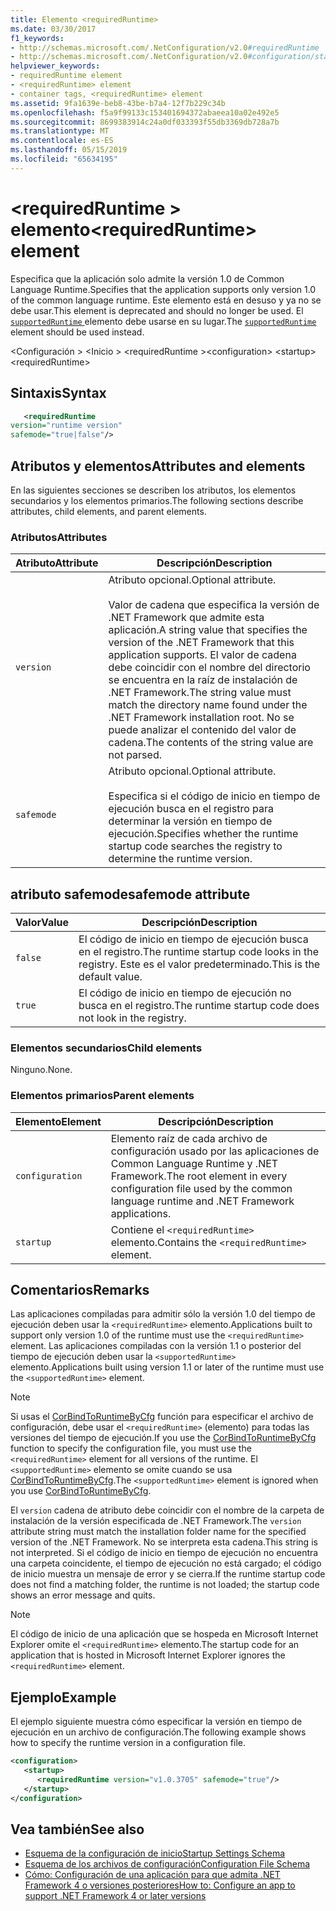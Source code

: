 ```yaml
---
title: Elemento <requiredRuntime>
ms.date: 03/30/2017
f1_keywords:
- http://schemas.microsoft.com/.NetConfiguration/v2.0#requiredRuntime
- http://schemas.microsoft.com/.NetConfiguration/v2.0#configuration/startup/requiredRuntime
helpviewer_keywords:
- requiredRuntime element
- <requiredRuntime> element
- container tags, <requiredRuntime> element
ms.assetid: 9fa1639e-beb8-43be-b7a4-12f7b229c34b
ms.openlocfilehash: f5a9f99133c153401694372abaeea10a02e492e5
ms.sourcegitcommit: 8699383914c24a0df033393f55db3369db728a7b
ms.translationtype: MT
ms.contentlocale: es-ES
ms.lasthandoff: 05/15/2019
ms.locfileid: "65634195"
---
```

# <a name="requiredruntime-element"></a><span data-ttu-id="8627e-102">\<requiredRuntime > elemento</span><span class="sxs-lookup"><span data-stu-id="8627e-102">\<requiredRuntime> element</span></span>

<span data-ttu-id="8627e-103">Especifica que la aplicación solo admite la versión 1.0 de Common Language Runtime.</span><span class="sxs-lookup"><span data-stu-id="8627e-103">Specifies that the application supports only version 1.0 of the common language runtime.</span></span> <span data-ttu-id="8627e-104">Este elemento está en desuso y ya no se debe usar.</span><span class="sxs-lookup"><span data-stu-id="8627e-104">This element is deprecated and should no longer be used.</span></span> <span data-ttu-id="8627e-105">El [ `supportedRuntime` ](supportedruntime-element.md) elemento debe usarse en su lugar.</span><span class="sxs-lookup"><span data-stu-id="8627e-105">The [`supportedRuntime`](supportedruntime-element.md) element should be used instead.</span></span>

<span data-ttu-id="8627e-106">\<Configuración > \<Inicio > \<requiredRuntime ></span><span class="sxs-lookup"><span data-stu-id="8627e-106">\<configuration> \<startup> \<requiredRuntime></span></span>

## <a name="syntax"></a><span data-ttu-id="8627e-107">Sintaxis</span><span class="sxs-lookup"><span data-stu-id="8627e-107">Syntax</span></span>

```xml
   <requiredRuntime  
version="runtime version"
safemode="true|false"/>
```

## <a name="attributes-and-elements"></a><span data-ttu-id="8627e-108">Atributos y elementos</span><span class="sxs-lookup"><span data-stu-id="8627e-108">Attributes and elements</span></span>

<span data-ttu-id="8627e-109">En las siguientes secciones se describen los atributos, los elementos secundarios y los elementos primarios.</span><span class="sxs-lookup"><span data-stu-id="8627e-109">The following sections describe attributes, child elements, and parent elements.</span></span>

### <a name="attributes"></a><span data-ttu-id="8627e-110">Atributos</span><span class="sxs-lookup"><span data-stu-id="8627e-110">Attributes</span></span>

|<span data-ttu-id="8627e-111">Atributo</span><span class="sxs-lookup"><span data-stu-id="8627e-111">Attribute</span></span>|<span data-ttu-id="8627e-112">Descripción</span><span class="sxs-lookup"><span data-stu-id="8627e-112">Description</span></span>|
|---------------|-----------------|
|`version`|<span data-ttu-id="8627e-113">Atributo opcional.</span><span class="sxs-lookup"><span data-stu-id="8627e-113">Optional attribute.</span></span><br /><br /> <span data-ttu-id="8627e-114">Valor de cadena que especifica la versión de .NET Framework que admite esta aplicación.</span><span class="sxs-lookup"><span data-stu-id="8627e-114">A string value that specifies the version of the .NET Framework that this application supports.</span></span> <span data-ttu-id="8627e-115">El valor de cadena debe coincidir con el nombre del directorio se encuentra en la raíz de instalación de .NET Framework.</span><span class="sxs-lookup"><span data-stu-id="8627e-115">The string value must match the directory name found under the .NET Framework installation root.</span></span> <span data-ttu-id="8627e-116">No se puede analizar el contenido del valor de cadena.</span><span class="sxs-lookup"><span data-stu-id="8627e-116">The contents of the string value are not parsed.</span></span>|
|`safemode`|<span data-ttu-id="8627e-117">Atributo opcional.</span><span class="sxs-lookup"><span data-stu-id="8627e-117">Optional attribute.</span></span><br /><br /> <span data-ttu-id="8627e-118">Especifica si el código de inicio en tiempo de ejecución busca en el registro para determinar la versión en tiempo de ejecución.</span><span class="sxs-lookup"><span data-stu-id="8627e-118">Specifies whether the runtime startup code searches the registry to determine the runtime version.</span></span>|

## <a name="safemode-attribute"></a><span data-ttu-id="8627e-119">atributo safemode</span><span class="sxs-lookup"><span data-stu-id="8627e-119">safemode attribute</span></span>

|<span data-ttu-id="8627e-120">Valor</span><span class="sxs-lookup"><span data-stu-id="8627e-120">Value</span></span>|<span data-ttu-id="8627e-121">Descripción</span><span class="sxs-lookup"><span data-stu-id="8627e-121">Description</span></span>|
|-----------|-----------------|
|`false`|<span data-ttu-id="8627e-122">El código de inicio en tiempo de ejecución busca en el registro.</span><span class="sxs-lookup"><span data-stu-id="8627e-122">The runtime startup code looks in the registry.</span></span> <span data-ttu-id="8627e-123">Este es el valor predeterminado.</span><span class="sxs-lookup"><span data-stu-id="8627e-123">This is the default value.</span></span>|
|`true`|<span data-ttu-id="8627e-124">El código de inicio en tiempo de ejecución no busca en el registro.</span><span class="sxs-lookup"><span data-stu-id="8627e-124">The runtime startup code does not look in the registry.</span></span>|

### <a name="child-elements"></a><span data-ttu-id="8627e-125">Elementos secundarios</span><span class="sxs-lookup"><span data-stu-id="8627e-125">Child elements</span></span>

<span data-ttu-id="8627e-126">Ninguno.</span><span class="sxs-lookup"><span data-stu-id="8627e-126">None.</span></span>

### <a name="parent-elements"></a><span data-ttu-id="8627e-127">Elementos primarios</span><span class="sxs-lookup"><span data-stu-id="8627e-127">Parent elements</span></span>

|<span data-ttu-id="8627e-128">Elemento</span><span class="sxs-lookup"><span data-stu-id="8627e-128">Element</span></span>|<span data-ttu-id="8627e-129">Descripción</span><span class="sxs-lookup"><span data-stu-id="8627e-129">Description</span></span>|
|-------------|-----------------|
|`configuration`|<span data-ttu-id="8627e-130">Elemento raíz de cada archivo de configuración usado por las aplicaciones de Common Language Runtime y .NET Framework.</span><span class="sxs-lookup"><span data-stu-id="8627e-130">The root element in every configuration file used by the common language runtime and .NET Framework applications.</span></span>|
|`startup`|<span data-ttu-id="8627e-131">Contiene el `<requiredRuntime>` elemento.</span><span class="sxs-lookup"><span data-stu-id="8627e-131">Contains the `<requiredRuntime>` element.</span></span>|

## <a name="remarks"></a><span data-ttu-id="8627e-132">Comentarios</span><span class="sxs-lookup"><span data-stu-id="8627e-132">Remarks</span></span>
 <span data-ttu-id="8627e-133">Las aplicaciones compiladas para admitir sólo la versión 1.0 del tiempo de ejecución deben usar la `<requiredRuntime>` elemento.</span><span class="sxs-lookup"><span data-stu-id="8627e-133">Applications built to support only version 1.0 of the runtime must use the `<requiredRuntime>` element.</span></span> <span data-ttu-id="8627e-134">Las aplicaciones compiladas con la versión 1.1 o posterior del tiempo de ejecución deben usar la `<supportedRuntime>` elemento.</span><span class="sxs-lookup"><span data-stu-id="8627e-134">Applications built using version 1.1 or later of the runtime must use the `<supportedRuntime>` element.</span></span>

> [!NOTE]
> <span data-ttu-id="8627e-135">Si usas el [CorBindToRuntimeByCfg](../../../unmanaged-api/hosting/corbindtoruntimebycfg-function.md) función para especificar el archivo de configuración, debe usar el `<requiredRuntime>` (elemento) para todas las versiones del tiempo de ejecución.</span><span class="sxs-lookup"><span data-stu-id="8627e-135">If you use the [CorBindToRuntimeByCfg](../../../unmanaged-api/hosting/corbindtoruntimebycfg-function.md) function to specify the configuration file, you must use the `<requiredRuntime>` element for all versions of the runtime.</span></span> <span data-ttu-id="8627e-136">El `<supportedRuntime>` elemento se omite cuando se usa [CorBindToRuntimeByCfg](../../../unmanaged-api/hosting/corbindtoruntimebycfg-function.md).</span><span class="sxs-lookup"><span data-stu-id="8627e-136">The `<supportedRuntime>` element is ignored when you use [CorBindToRuntimeByCfg](../../../unmanaged-api/hosting/corbindtoruntimebycfg-function.md).</span></span>

 <span data-ttu-id="8627e-137">El `version` cadena de atributo debe coincidir con el nombre de la carpeta de instalación de la versión especificada de .NET Framework.</span><span class="sxs-lookup"><span data-stu-id="8627e-137">The `version` attribute string must match the installation folder name for the specified version of the .NET Framework.</span></span> <span data-ttu-id="8627e-138">No se interpreta esta cadena.</span><span class="sxs-lookup"><span data-stu-id="8627e-138">This string is not interpreted.</span></span> <span data-ttu-id="8627e-139">Si el código de inicio en tiempo de ejecución no encuentra una carpeta coincidente, el tiempo de ejecución no está cargado; el código de inicio muestra un mensaje de error y se cierra.</span><span class="sxs-lookup"><span data-stu-id="8627e-139">If the runtime startup code does not find a matching folder, the runtime is not loaded; the startup code shows an error message and quits.</span></span>

> [!NOTE]
> <span data-ttu-id="8627e-140">El código de inicio de una aplicación que se hospeda en Microsoft Internet Explorer omite el `<requiredRuntime>` elemento.</span><span class="sxs-lookup"><span data-stu-id="8627e-140">The startup code for an application that is hosted in Microsoft Internet Explorer ignores the `<requiredRuntime>` element.</span></span>

## <a name="example"></a><span data-ttu-id="8627e-141">Ejemplo</span><span class="sxs-lookup"><span data-stu-id="8627e-141">Example</span></span>

<span data-ttu-id="8627e-142">El ejemplo siguiente muestra cómo especificar la versión en tiempo de ejecución en un archivo de configuración.</span><span class="sxs-lookup"><span data-stu-id="8627e-142">The following example shows how to specify the runtime version in a configuration file.</span></span>

```xml
<configuration>
   <startup>
      <requiredRuntime version="v1.0.3705" safemode="true"/>
   </startup>
</configuration>
```

## <a name="see-also"></a><span data-ttu-id="8627e-143">Vea también</span><span class="sxs-lookup"><span data-stu-id="8627e-143">See also</span></span>

- [<span data-ttu-id="8627e-144">Esquema de la configuración de inicio</span><span class="sxs-lookup"><span data-stu-id="8627e-144">Startup Settings Schema</span></span>](index.md)
- [<span data-ttu-id="8627e-145">Esquema de los archivos de configuración</span><span class="sxs-lookup"><span data-stu-id="8627e-145">Configuration File Schema</span></span>](../index.md)
- [<span data-ttu-id="8627e-146">Cómo: Configuración de una aplicación para que admita .NET Framework 4 o versiones posteriores</span><span class="sxs-lookup"><span data-stu-id="8627e-146">How to: Configure an app to support .NET Framework 4 or later versions</span></span>](../../../migration-guide/how-to-configure-an-app-to-support-net-framework-4-or-4-5.md)
